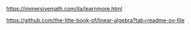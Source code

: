 https://immersivemath.com/ila/learnmore.html

https://github.com/the-litte-book-of/linear-algebra?tab=readme-ov-file